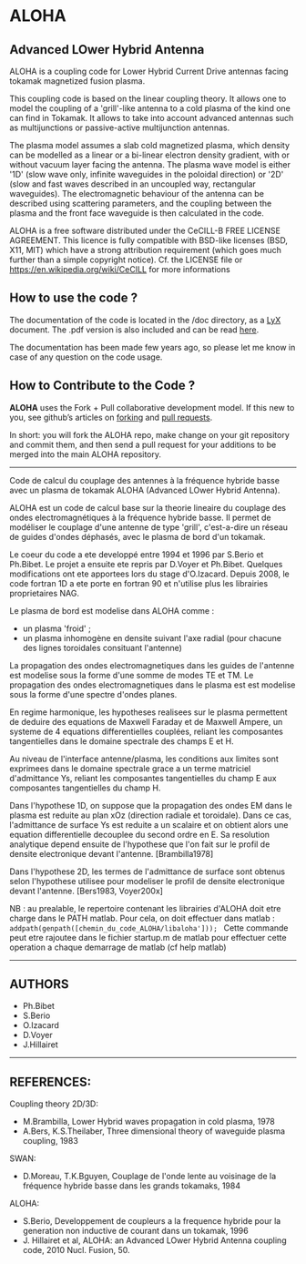 # ALOHA
## Advanced LOwer Hybrid Antenna

ALOHA is a coupling code for Lower Hybrid Current Drive antennas facing 
tokamak magnetized fusion plasma. 

This coupling code is based on the linear coupling theory. It allows 
one to model the coupling of a 'grill'-like antenna to a cold plasma of the 
kind one can find in Tokamak. It allows to take into account advanced antennas
such as multijunctions or passive-active multijunction antennas. 

The plasma model assumes a slab cold magnetized plasma, which density 
can be modelled as a linear or a bi-linear electron density gradient,
with or without vacuum layer facing the antenna. The plasma wave model 
is either '1D' (slow wave only, infinite waveguides in the poloidal direction)
or '2D' (slow and fast waves described in an uncoupled way, rectangular waveguides).
The electromagnetic behaviour of the antenna can be described using scattering
parameters, and the coupling between the plasma and the front face waveguide is 
then calculated in the code. 

ALOHA is a free software distributed under the CeCILL-B FREE LICENSE AGREEMENT. 
This licence is fully compatible with BSD-like licenses (BSD, X11, MIT) 
which have a strong attribution requirement (which goes much further than a simple copyright notice).
Cf. the LICENSE file or https://en.wikipedia.org/wiki/CeCILL for more informations 


## How to use the code ?
The documentation of the code is located in the /doc directory, as a [LyX](http://www.lyx.org/) document. The .pdf version is also included and can be read [here](https://github.com/jhillairet/ALOHA/blob/master/doc/ALOHA_Manual.pdf). 

The documentation has been made few years ago, so please let me know in case of any question on the code usage. 


## How to Contribute to the Code ?

**ALOHA** uses the Fork + Pull collaborative development model. If this new to you, see github’s articles on  [forking](https://help.github.com/articles/fork-a-repo) and [pull requests](http://help.github.com/send-pull-requests/). 

In short: you will fork the ALOHA repo, make change on your git repository and commit them, and then send a pull request for your additions to be merged into the main ALOHA repository.


-----------------------


Code de calcul du couplage des antennes à la fréquence hybride basse 
avec un plasma de tokamak ALOHA (Advanced LOwer Hybrid Antenna).
  
ALOHA est un code de calcul base sur la theorie lineaire du couplage
des ondes electromagnétiques à la fréquence hybride basse. Il permet 
de modéliser le couplage d'une antenne de type 'grill', c'est-a-dire
un réseau de guides d'ondes déphasés, avec le plasma de bord d'un 
tokamak.

Le coeur du code a ete developpé entre 1994 et 1996 par S.Berio et
Ph.Bibet. Le projet a ensuite ete repris par D.Voyer et Ph.Bibet. 
Quelques modifications ont ete apportees lors du stage d'O.Izacard.
Depuis 2008, le code fortran 1D a ete porte en fortran 90 et n'utilise
plus les librairies proprietaires NAG.
  
Le plasma de bord est modelise dans ALOHA comme :
 - un plasma 'froid' ; 
 - un plasma inhomogène en densite suivant l'axe radial 
   (pour chacune des lignes toroidales consituant l'antenne)

La propagation des ondes electromagnetiques dans les guides de l'antenne
est modelise sous la forme d'une somme de modes TE et TM.
Le propagation des ondes electromagnetiques dans le plasma est 
est modelise sous la forme d'une spectre d'ondes planes.

En regime harmonique, les hypotheses realisees sur le plasma permettent 
de deduire des equations de Maxwell Faraday et de Maxwell Ampere, 
un systeme de 4 equations differentielles couplées, reliant les 
composantes tangentielles dans le domaine spectrale des champs E et H. 

Au niveau de l'interface antenne/plasma, les conditions aux limites 
sont exprimees dans le domaine spectrale grace a un terme matriciel 
d'admittance Ys, reliant les composantes tangentielles du champ E 
aux composantes tangentielles du champ H.

Dans l'hypothese 1D, on suppose que la propagation des ondes EM
dans le plasma est reduite au plan xOz (direction radiale et toroidale).
Dans ce cas, l'admittance de surface Ys est reduite a un scalaire et 
on obtient alors une equation differentielle decouplee du second ordre en E.
Sa resolution analytique depend ensuite de l'hypothese que l'on fait 
sur le profil de densite electronique devant l'antenne. [Brambilla1978]
  
Dans l'hypothese 2D, les termes de l'admittance de surface sont obtenus
selon l'hypothese utilisee pour modeliser le profil de densite 
electronique devant l'antenne. [Bers1983, Voyer200x]
 
  
NB : au prealable, le repertoire contenant les librairies
d'ALOHA doit etre charge dans le PATH matlab. Pour cela, 
on doit effectuer dans matlab : 
`addpath(genpath([chemin_du_code_ALOHA/libaloha'])); `
Cette commande peut etre rajoutee dans le fichier startup.m de 
matlab pour effectuer cette operation a chaque demarrage de matlab
(cf help matlab)
  
------------------------------------------------------------------------
## AUTHORS

 - Ph.Bibet
 - S.Berio
 - O.Izacard
 - D.Voyer
 - J.Hillairet

------------------------------------------------------------------------
## REFERENCES:
Coupling theory 2D/3D:
   - M.Brambilla, Lower Hybrid waves propagation in cold plasma, 1978
   - A.Bers, K.S.Theilaber, Three dimensional theory of waveguide plasma coupling, 1983

SWAN:
   - D.Moreau, T.K.Bguyen, Couplage de l'onde lente au voisinage de la fréquence 
     hybride basse dans les grands tokamaks, 1984

ALOHA:
   - S.Berio, Developpement de coupleurs a la frequence hybride pour la generation
     non inductive de courant dans un tokamak, 1996
   - J. Hillairet et al, ALOHA: an Advanced LOwer Hybrid Antenna coupling code, 2010 Nucl. Fusion, 50.
